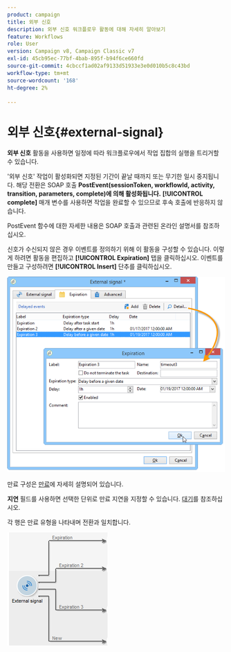 ```yaml
---
product: campaign
title: 외부 신호
description: 외부 신호 워크플로우 활동에 대해 자세히 알아보기
feature: Workflows
role: User
version: Campaign v8, Campaign Classic v7
exl-id: 45cb95ec-77bf-4bab-895f-b94f6ce660fd
source-git-commit: 4cbccf1ad02af9133d51933e3e0d010b5c8c43bd
workflow-type: tm+mt
source-wordcount: '168'
ht-degree: 2%

---
```


# 외부 신호{#external-signal}



**외부 신호** 활동을 사용하면 일정에 따라 워크플로우에서 작업 집합의 실행을 트리거할 수 있습니다.

&#39;외부 신호&#39; 작업이 활성화되면 지정된 기간이 끝날 때까지 또는 무기한 일시 중지됩니다. 해당 전환은 SOAP 호출 **PostEvent(sessionToken, workflowId, activity, transition, parameters, complete)에 의해 활성화됩니다.** **[!UICONTROL complete]** 매개 변수를 사용하면 작업을 완료할 수 있으므로 후속 호출에 반응하지 않습니다.

PostEvent 함수에 대한 자세한 내용은 SOAP 호출과 관련된 온라인 설명서를 참조하십시오.

신호가 수신되지 않은 경우 이벤트를 정의하기 위해 이 활동을 구성할 수 있습니다. 이렇게 하려면 활동을 편집하고 **[!UICONTROL Expiration]** 탭을 클릭하십시오. 이벤트를 만들고 구성하려면 **[!UICONTROL Insert]** 단추를 클릭하십시오.

![](assets/edit_signal.png)

만료 구성은 [만료](define-approvals.md)에 자세히 설명되어 있습니다.

**지연** 필드를 사용하면 선택한 단위로 만료 지연을 지정할 수 있습니다. [대기](wait.md)를 참조하십시오.

각 행은 만료 유형을 나타내며 전환과 일치합니다.

![](assets/external_sign_diag.png)

